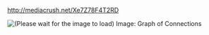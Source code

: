 http://mediacrush.net/Xe7Z78F4T2RD

![(Please wait for the image to load) Image: Graph of Connections](http://mediacrush.net/Xe7Z78F4T2RD.jpg)
